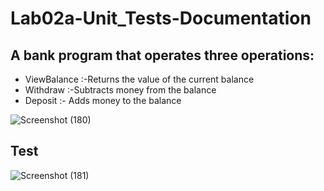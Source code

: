 # Lab02a-Unit_Tests-Documentation

## A bank program that operates three operations:
* ViewBalance :-Returns the value of the current balance
* Withdraw :-Subtracts money from the balance
* Deposit :- Adds money to the balance


![Screenshot (180)](https://user-images.githubusercontent.com/98957434/158743176-0a312d8b-fc76-44a1-adb1-b75eb309ab7a.png)


## Test
![Screenshot (181)](https://user-images.githubusercontent.com/98957434/159051853-47b011a9-f9f8-4614-b9d5-ee2c2ae9b532.png)

